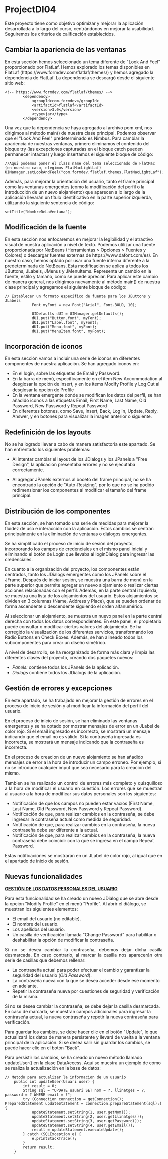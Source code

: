 # ProjectDI04

<p>Este proyecto tiene como objetivo optimizar y mejorar la aplicación desarrollada a lo largo del curso, centrándonos en mejorar la usabilidad. Seguiremos los criterios de calificación establecidos.</p>

## Cambiar la apariencia de las ventanas

<p>En esta sección hemos seleccionado un tema diferente de "Look And Feel" proporcionado por FlatLaf. Hemos explorado los temas disponibles en FlatLaf (https://www.formdev.com/flatlaf/themes/) y hemos agregado la dependencia de FlatLaf. La dependencia se descargó desde el siguiente sitio web:</p>

```
<!-- https://www.formdev.com/flatlaf/themes/ -->
        <dependency>
            <groupId>com.formdev</groupId>
            <artifactId>flatlaf</artifactId>
            <version>3.0</version>
            <type>jar</type>
        </dependency>

```

<p>Una vez que la dependencia se haya agregado al archivo pom.xml, nos dirigimos al método main() de nuestra clase principal. Podemos observar que el "Look And Feel" predeterminado es Nimbus. Para cambiar la apariencia de nuestras ventanas, primero eliminamos el contenido del bloque try (las excepciones capturadas en el bloque catch pueden permanecer intactas) y luego insertamos el siguiente bloque de código: </p>

```
//Aqui podemos poner el class name del tema seleccionado de FlatMac (en nuestro caso, elegimos FlatMacLightLaf)
UIManager.setLookAndFeel("com.formdev.flatlaf.themes.FlatMacLightLaf");
```

<p>Además, para mejorar la orientación del usuario, tanto el frame principal como las ventanas emergentes (como la modificación del perfil o la introducción de un nuevo alojamiento) que aparecen a lo largo de la aplicación llevarán un título identificativo en la parte superior izquierda, utilizando la siguiente sentencia de código:</p>

```
setTitle("NombreDeLaVentana");
```
## Modificación de la fuente

<p> En esta sección nos enfocaremos en mejorar la legibilidad y el atractivo visual de nuestra aplicación a nivel de texto. Podemos utilizar una fuente proporcionada por NetBeans (Herramientas > Opciones > Fuentes y Colores) o descargar fuentes externas de https://www.dafont.com/es/. En nuestro caso, hemos optado por usar una fuente interna diferente a la predeterminada de NetBeans. Esta modificación se aplica a todos los JButtons, JLabels, JMenus y JMenuItems. Representa un cambio en la fuente, estilo y tamaño, como se puede apreciar. Para aplicar este cambio de manera general, nos dirigimos nuevamente al método main() de nuestra clase principal y agregamos el siguiente bloque de código: </p>

```
// Establecer un formato especifico de fuente para los JButtons y JLabels
            Font myFont = new Font("Arial", Font.BOLD, 10);

            UIDefaults dUI = UIManager.getDefaults();
            dUI.put("Button.font", myFont);
            dUI.put("Label.font", myFont);
            dUI.put("Menu.font", myFont);
            dUI.put("MenuItem.font", myFont);
```

## Incorporación de iconos 

<p>En esta sección vamos a incluir una serie de iconos en diferentes componentes de nuestra aplicación. Se han agregado iconos en:</p>

- En el login, sobre las etiquetas de Email y Password.
- En la barra de menú, específicamente en el ítem New Accommodation al desglosar la opción de Insert, y en los ítems Modify Profile y Log Out al desglosar la opción de Profile
- En la ventana emergente donde se modifican los datos del perfil, se han añadido iconos a las etiquetas Email, First Name, Last Name, Old Password, New Password y Repeat Password
- En diferentes botones, como Save, Insert, Back, Log in, Update, Reply, Answer, y en botones para visualizar la imagen anterior o siguiente.

## Redefinición de los layouts

<p>No se ha logrado llevar a cabo de manera satisfactoria este apartado. Se han enfrentado los siguientes problemas:</p>

- <p>Al intentar cambiar el layout de los JDialogs y los JPanels a "Free Design", la aplicación presentaba errores y no se ejecutaba correctamente.</p>
- <p>Al agregar JPanels externos al boceto del frame principal, no se ha encontrado la opción de "Auto-Resizing", por lo que no se ha podido redimensionar los componentes al modificar el tamaño del frame principal.</p>

## Distribución de los componentes

<p>En esta sección, se han tomado una serie de medidas para mejorar la fluidez de uso e interacción con la aplicación. Estos cambios se centran principalmente en la eliminación de ventanas o diálogos emergentes.</p>

<p>Se ha simplificado el proceso de inicio de sesión del proyecto, incorporando los campos de credenciales en el mismo panel inicial y eliminando el botón de Login que llevaba al loginDialog para ingresar las credenciales.</p>

<p> En cuanto a la organización del proyecto, los componentes están centrados, tanto los JDialogs emergentes como los JPanels sobre el JFrame. Después de iniciar sesión, se muestra una barra de menú en la parte superior que permite agregar un nuevo alojamiento o realizar ciertas acciones relacionadas con el perfil. Además, en la parte central izquierda, se muestra una lista de los alojamientos del usuario. Estos alojamientos se dividen en 3 columnas (Name, Address y Place), que se pueden ordenar de forma ascendente o descendente siguiendo el orden alfanumérico.</p>

<p> Al seleccionar un alojamiento, se muestra un nuevo panel en la parte central derecha con todos los datos correspondientes. En este panel, el propietario puede consultar o modificar ciertos valores del alojamiento. Se ha corregido la visualización de los diferentes servicios, transformando los Radio Buttons en Check Boxes. Además, se han alineado todos los subcomponentes para crear un diseño simétrico.</p>

<p>A nivel de desarrollo, se ha reorganizado de forma más clara y limpia las diferentes clases del proyecto, creando dos paquetes nuevos:</p>

- <em>Panels:</em> contiene todos los JPanels de la aplicación.
- <em>Dialogs</em> contiene todos los JDialogs de la aplicación.

## Gestión de errores y excepciones

<p>En este apartado, se ha trabajado en mejorar la gestión de errores en el proceso de inicio de sesión y al modificar la información del perfil del usuario.</p> 

<p>En el proceso de inicio de sesión, se han eliminado las ventanas emergentes y se ha optado por mostrar mensajes de error en un JLabel de color rojo. Si el email ingresado es incorrecto, se mostrará un mensaje indicando que el email no es válido. Si la contraseña ingresada es incorrecta, se mostrará un mensaje indicando que la contraseña es incorrecta.</p>

<p>En el proceso de creacion de un nuevo alojamiento se han añadido mensajes de error a la hora de introducir un campo erroneo. Por ejemplo, si no se introduce cualquier imput que sea necesario para la creación del mismo.</p>

<p align="justify">Tambien se ha realizado un control de errores más completo y quisquilloso a la hora de modificar el usuario en cuestión. Los errores que se muestran al usuario a la hora de modificar sus datos personales son los siguientes:</p>

- Notificación de que los campos no pueden estar vacíos (First Name, Last Name, Old Password, New Password y Repeat Password).
- Notificación de que, para realizar cambios en la contraseña, se debe ingresar la contraseña actual como medida de seguridad.
- Notificación de que, para realizar cambios en la contraseña, la nueva contraseña debe ser diferente a la actual.
- Notificación de que, para realizar cambios en la contraseña, la nueva contraseña debe coincidir con la que se ingresa en el campo Repeat Password.

<p>Estas notificaciones se mostrarán en un JLabel de color rojo, al igual que en el apartado de inicio de sesión.<p>

## Nuevas funcionalidades

<b><u>GESTIÓN DE LOS DATOS PERSONALES DEL USUARIO</u></b>

<p>Para esta funcionalidad se ha creado un nuevo JDialog que se abre desde la opción "Modify Profile" en el menú "Profile". Al abrir el diálogo, se muestran los siguientes elementos:</p>

- El email del usuario (no editable).
- El nombre del usuario.
- Los apellidos del usuario.
- Un casilla de verificación llamada "Change Password" para habilitar o deshabilitar la opción de modificar la contraseña.

<p align="justify">Si no se desea cambiar la contraseña, debemos dejar dicha casilla desmarcada. En caso contrario, al marcar la casilla nos aparecerán otra serie de casillas que debemos rellenar:</p>

- La contraseña actual para poder efectuar el cambio y garantizar la seguridad del usuario (<em>Old Password</em>).
- La contraseña nueva con la que se desea acceder desde ese momento en adelante.
- Repetir la contraseña nueva por cuestiones de seguridad y verificación de la misma.

<p>Si no se desea cambiar la contraseña, se debe dejar la casilla desmarcada. En caso de marcarla, se muestran campos adicionales para ingresar la contraseña actual, la nueva contraseña y repetir la nueva contraseña para verificación.</p>

<p>Para guardar los cambios, se debe hacer clic en el botón "Update", lo que actualizará los datos de manera persistente y llevará de vuelta a la ventana principal de la aplicación. Si se desea salir sin guardar los cambios, se puede hacer clic en el botón "Back".</p>

Para persistir los cambios, se ha creado un nuevo método llamado updateUser() en la clase DataAccess. Aquí se muestra un ejemplo de cómo se realiza la actualización en la base de datos:

```
// Metodo para actualizar la informacion de un usuario
    public int updateUser(Usuari user) {
        int result = 0;
        String sql = "UPDATE usuari SET nom = ?, llinatges = ?, password = ? WHERE email = ?";
        try (Connection connection = getConnection(); PreparedStatement updateStatement = connection.prepareStatement(sql);) {
            updateStatement.setString(1, user.getNom());
            updateStatement.setString(2, user.getLlinatges());
            updateStatement.setString(3, user.getPassword());
            updateStatement.setString(4, user.getEmail());
            result = updateStatement.executeUpdate();
        } catch (SQLException e) {
            e.printStackTrace();
        }
        return result;
    }
```
